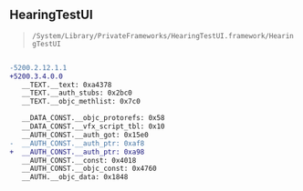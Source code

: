 ## HearingTestUI

> `/System/Library/PrivateFrameworks/HearingTestUI.framework/HearingTestUI`

```diff

-5200.2.12.1.1
+5200.3.4.0.0
   __TEXT.__text: 0xa4378
   __TEXT.__auth_stubs: 0x2bc0
   __TEXT.__objc_methlist: 0x7c0

   __DATA_CONST.__objc_protorefs: 0x58
   __DATA_CONST.__vfx_script_tbl: 0x10
   __AUTH_CONST.__auth_got: 0x15e0
-  __AUTH_CONST.__auth_ptr: 0xaf8
+  __AUTH_CONST.__auth_ptr: 0xa98
   __AUTH_CONST.__const: 0x4018
   __AUTH_CONST.__objc_const: 0x4760
   __AUTH.__objc_data: 0x1848

```
